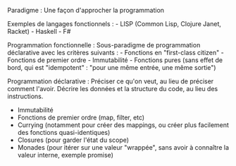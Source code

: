 Paradigme :
    Une façon d'approcher la programmation

Exemples de langages fonctionnels : 
    - LISP (Common Lisp, Clojure Janet, Racket)
    - Haskell
    - F#

Programmation fonctionnelle :
    Sous-paradigme de programmation déclarative avec les critères suivants :
        - Fonctions en "first-class citizen"
        - Fonctions de premier ordre
        - Immutabilité
        - Fonctions pures (sans effet de bord, qui est "idempotent" : "pour une même entrée, une même sortie")

Programmation déclarative :
    Préciser ce qu'on veut, au lieu de préciser comment l'avoir.
    Décrire les données et la structure du code, au lieu des instructions.


- Immutabilité
- Fonctions de premier ordre (map, filter, etc)
- Currying (notamment pour créer des mappings, ou créer plus facilement des fonctions quasi-identiques)
- Closures (pour garder l'état du scope)
- Monades (pour itérer sur une valeur "wrappée", sans avoir à connaître la valeur interne, exemple promise)
